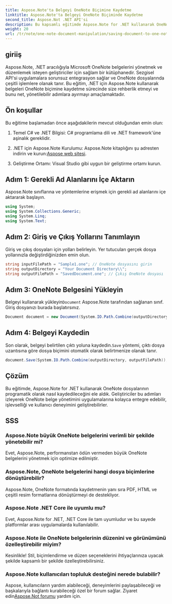 ```yaml
---
title: Aspose.Note'ta Belgeyi OneNote Biçimine Kaydetme
linktitle: Aspose.Note'ta Belgeyi OneNote Biçiminde Kaydetme
second_title: Aspose.Not .NET API'si
description: Bu kapsamlı eğitimde Aspose.Note for .NET kullanarak OneNote belgelerini programlı olarak nasıl kaydedeceğinizi öğrenin. Mevcut OneNote dosyalarını yüklemekten istediğiniz formatta kaydetmeye kadar tüm süreçte size yol gösteren adım adım bir kılavuzu keşfedin.
weight: 20
url: /tr/note/one-note-document-manipulation/saving-document-to-one-note-format/
---
```

## giriiş

Aspose.Note, .NET aracılığıyla Microsoft OneNote belgelerini yönetmek ve düzenlemek isteyen geliştiriciler için sağlam bir kütüphanedir. Sezgisel API'si uygulamalara sorunsuz entegrasyon sağlar ve OneNote dosyalarında çeşitli işlemlere olanak tanır. Bu eğitim, .NET için Aspose.Note kullanarak belgeleri OneNote biçimine kaydetme sürecinde size rehberlik etmeyi ve bunu net, yönetilebilir adımlara ayırmayı amaçlamaktadır.

## Ön koşullar

Bu eğitime başlamadan önce aşağıdakilerin mevcut olduğundan emin olun:

1. Temel C# ve .NET Bilgisi: C# programlama dili ve .NET framework'üne aşinalık gereklidir.
   
2.  .NET için Aspose.Note Kurulumu: Aspose.Note kitaplığını şu adresten indirin ve kurun:[Aspose web sitesi](https://releases.aspose.com/note/net/).

3. Geliştirme Ortamı: Visual Studio gibi uygun bir geliştirme ortamı kurun.

## Adım 1: Gerekli Ad Alanlarını İçe Aktarın

Aspose.Note sınıflarına ve yöntemlerine erişmek için gerekli ad alanlarını içe aktararak başlayın.

```csharp
using System;
using System.Collections.Generic;
using System.Linq;
using System.Text;
```

## Adım 2: Giriş ve Çıkış Yollarını Tanımlayın

Giriş ve çıkış dosyaları için yolları belirleyin. Yer tutucuları gerçek dosya yollarınızla değiştirdiğinizden emin olun.

```csharp
string inputFilePath = "Sample1.one"; // OneNote dosyasını girin
string outputDirectory = "Your Document Directory\\";
string outputFilePath = "SavedDocument.one"; // Çıkış OneNote dosyası
```

## Adım 3: OneNote Belgesini Yükleyin

 Belgeyi kullanarak yükleyin`Document` Aspose.Note tarafından sağlanan sınıf. Giriş dosyanızı burada başlatırsınız.

```csharp
Document document = new Document(System.IO.Path.Combine(outputDirectory, inputFilePath));
```

## Adım 4: Belgeyi Kaydedin

 Son olarak, belgeyi belirtilen çıktı yoluna kaydedin.`Save` yöntemi, çıktı dosya uzantısına göre dosya biçimini otomatik olarak belirtmenize olanak tanır.

```csharp
document.Save(System.IO.Path.Combine(outputDirectory, outputFilePath));
```

## Çözüm

Bu eğitimde, Aspose.Note for .NET kullanarak OneNote dosyalarının programatik olarak nasıl kaydedileceğini ele aldık. Geliştiriciler bu adımları izleyerek OneNote belge yönetimini uygulamalarına kolayca entegre edebilir, işlevselliği ve kullanıcı deneyimini geliştirebilirler.

## SSS

### Aspose.Note büyük OneNote belgelerini verimli bir şekilde yönetebilir mi?

Evet, Aspose.Note, performanstan ödün vermeden büyük OneNote belgelerini yönetmek için optimize edilmiştir.

### Aspose.Note, OneNote belgelerini hangi dosya biçimlerine dönüştürebilir?

Aspose.Note, OneNote formatında kaydetmenin yanı sıra PDF, HTML ve çeşitli resim formatlarına dönüştürmeyi de destekliyor.

### Aspose.Note .NET Core ile uyumlu mu?

Evet, Aspose.Note for .NET, .NET Core ile tam uyumludur ve bu sayede platformlar arası uygulamalarda kullanılabilir.

### Aspose.Note ile OneNote belgelerinin düzenini ve görünümünü özelleştirebilir miyim?

Kesinlikle! Stil, biçimlendirme ve düzen seçeneklerini ihtiyaçlarınıza uyacak şekilde kapsamlı bir şekilde özelleştirebilirsiniz.

### Aspose.Note kullanıcıları topluluk desteğini nerede bulabilir?

 Aspose, kullanıcıların yardım alabileceği, deneyimlerini paylaşabileceği ve başkalarıyla bağlantı kurabileceği özel bir forum sağlar. Ziyaret edin[Aspose.Not forumu](https://forum.aspose.com/c/note/28) yardım için.